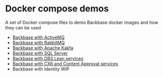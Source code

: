 # Docker compose demos

A set of Docker compose files to demo Backbase docker images and how they can be used

- [Backbase with ActiveMQ](docker-compose.yaml)
- [Backbase with RabbitMQ](rabbitmq/docker-compose.yaml)
- [Backbase with Apache Kakfa](kafka/docker-compose.yaml)
- [Backbase with SQL Server](mssql-server/docker-compose.yaml)
- [Backbase with DBS Lean services](dbs-lean/docker-compose.yaml)
- [Backbase with CX6 and Content Approval services](content-approval/docker-compose.yaml)
- Backbase with Identity WIP 
